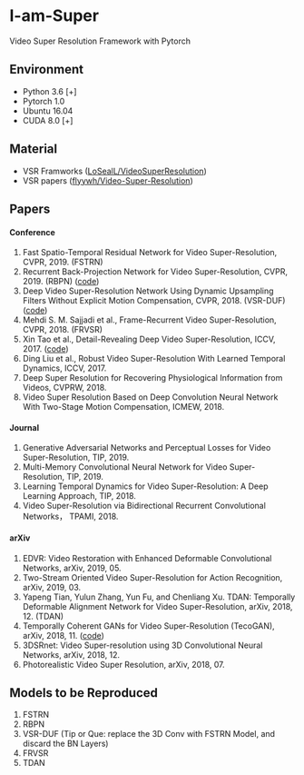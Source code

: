 # I-am-Super
Video Super Resolution Framework with Pytorch

## Environment
* Python 3.6 [+]
* Pytorch 1.0
* Ubuntu 16.04
* CUDA 8.0 [+]

## Material
* VSR Framworks ([LoSealL/VideoSuperResolution](https://github.com/LoSealL/VideoSuperResolution))
* VSR papers ([flyywh/Video-Super-Resolution](https://github.com/flyywh/Video-Super-Resolution))

## Papers
#### Conference
1. Fast Spatio-Temporal Residual Network for Video Super-Resolution, CVPR, 2019. (FSTRN)
2. Recurrent Back-Projection Network for Video Super-Resolution, CVPR, 2019. (RBPN) ([code](https://github.com/alterzero/RBPN-Pytorch))
3. Deep Video Super-Resolution Network Using Dynamic Upsampling Filters Without Explicit Motion Compensation, CVPR, 2018. (VSR-DUF) ([code](https://github.com/yhjo09/VSR-DUF))
4. Mehdi S. M. Sajjadi et al., Frame-Recurrent Video Super-Resolution, CVPR, 2018. (FRVSR)
5. Xin Tao et al., Detail-Revealing Deep Video Super-Resolution, ICCV, 2017. ([code](https://github.com/jiangsutx/SPMC_VideoSR))
6. Ding Liu et al., Robust Video Super-Resolution With Learned Temporal Dynamics, ICCV, 2017.
7. Deep Super Resolution for Recovering Physiological Information from Videos, CVPRW, 2018.
8. Video Super Resolution Based on Deep Convolution Neural Network With Two-Stage Motion Compensation, ICMEW, 2018.

#### Journal
1. Generative Adversarial Networks and Perceptual Losses for Video Super-Resolution, TIP, 2019.
2. Multi-Memory Convolutional Neural Network for Video Super-Resolution, TIP, 2019.
3. Learning Temporal Dynamics for Video Super-Resolution: A Deep Learning Approach, TIP, 2018.
4. Video Super-Resolution via Bidirectional Recurrent Convolutional Networks， TPAMI, 2018.

#### arXiv
1. EDVR: Video Restoration with Enhanced Deformable Convolutional Networks, arXiv, 2019, 05.
2. Two-Stream Oriented Video Super-Resolution for Action Recognition, arXiv, 2019, 03.
3. Yapeng Tian, Yulun Zhang, Yun Fu, and Chenliang Xu. TDAN: Temporally Deformable Alignment Network for Video Super-Resolution, arXiv, 2018, 12. (TDAN)
4. Temporally Coherent GANs for Video Super-Resolution (TecoGAN), arXiv, 2018, 11. ([code](https://github.com/thunil/TecoGAN))
5. 3DSRnet: Video Super-resolution using 3D Convolutional Neural Networks, arXiv, 2018, 12.
6. Photorealistic Video Super Resolution, arXiv, 2018, 07.

## Models to be Reproduced
1. FSTRN
2. RBPN
3. VSR-DUF
  (Tip or Que: replace the 3D Conv with FSTRN Model, and discard the BN Layers)
4. FRVSR
5. TDAN
